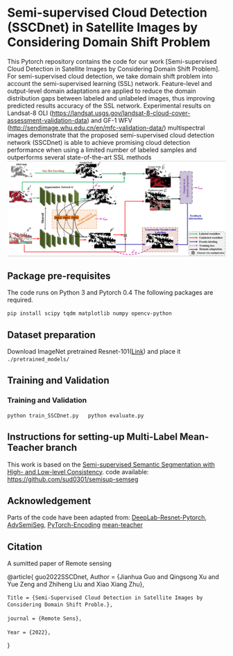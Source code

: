 
# Semi-supervised Cloud Detection (SSCDnet) in Satellite Images by Considering Domain Shift Problem

This Pytorch repository contains the code for our work [Semi-supervised Cloud Detection in Satellite Images by
Considering Domain Shift Problem]. 
 For semi-supervised cloud detection, we take domain shift problem into account the semi-supervised learning (SSL) network. Feature-level and output-level domain adaptations are applied to reduce the domain distribution gaps between labeled and unlabeled images, thus improving predicted results accuracy of the SSL network.
Experimental results on Landsat-8 OLI (https://landsat.usgs.gov/landsat-8-cloud-cover-assessment-validation-data) and GF-1 WFV (http://sendimage.whu.edu.cn/en/mfc-validation-data/) multispectral images demonstrate that the proposed semi-supervised cloud detection network (SSCDnet) is able to achieve promising cloud detection performance when using a limited number of labeled samples and outperforms several state-of-the-art SSL methods
![](framework.png)

## Package pre-requisites
The code runs on Python 3 and Pytorch 0.4 The following packages are required. 

```
pip install scipy tqdm matplotlib numpy opencv-python
```

## Dataset preparation

Download ImageNet pretrained Resnet-101([Link](https://download.pytorch.org/models/resnet101-5d3b4d8f.pth)) and place it ```./pretrained_models/```


## Training and Validation

### Training and Validation 
```
python train_SSCDnet.py   python evaluate.py 
```



## Instructions for setting-up Multi-Label Mean-Teacher branch
This work is based on the [Semi-supervised Semantic Segmentation with High- and Low-level Consistency](https://arxiv.org/pdf/1908.05724.pdf).
code available:
https://github.com/sud0301/semisup-semseg

## Acknowledgement

Parts of the code have been adapted from: 
[DeepLab-Resnet-Pytorch](https://github.com/speedinghzl/Pytorch-Deeplab), [AdvSemiSeg](https://github.com/hfslyc/AdvSemiSeg), [PyTorch-Encoding](https://github.com/zhanghang1989/PyTorch-Encoding)
[mean-teacher](https://github.com/CuriousAI/mean-teacher) 

## Citation
A sumitted paper of Remote sensing


@article{
    guo2022SSCDnet,
    Author = {Jianhua Guo and Qingsong Xu and Yue Zeng and Zhiheng Liu and Xiao Xiang Zhu},
    
    Title = {Semi-Supervised Cloud Detection in Satellite Images by Considering Domain Shift Proble.},
    
    journal = {Remote Sens},
    
    Year = {2022},
}

